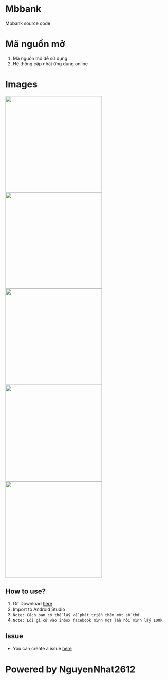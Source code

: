 # Mbbank
Mbbank source code
# Mã nguồn mở
1. Mã nguồn mở dễ sử dụng
2. Hệ thộng cập nhật ứng dụng online

# Images
<img src="Images/Screenshot_20231023-172800_MB%20Bank.png" width="300" />
<img src="Images/Screenshot_20231023-172816_MB%20Bank.png" width="300" />
<img src="Images/Screenshot_20231023-172900_MB%20Bank.png" width="300" />
<img src="Images/Screenshot_20231023-172902_MB%20Bank.png" width="300" />
<img src="Images/Screenshot_20231023-172946_MB%20Bank.png" width="300" />

## How to use?
1. Git Download [here](https://github.com/NhatNguyen2612/Mbbank.git)
2. Import to Android Studio
3. `Note: Cách bạn có thể lấy về phát triển thêm một số thứ`
4. `Note: Lôi gì cứ vào inbox facebook mình một lần hỏi mình lấy 100k`

## Issue
- You can create a issue [here](https://github.com/NhatNguyen2612/Mbbank/issues)

# Powered by NguyenNhat2612
